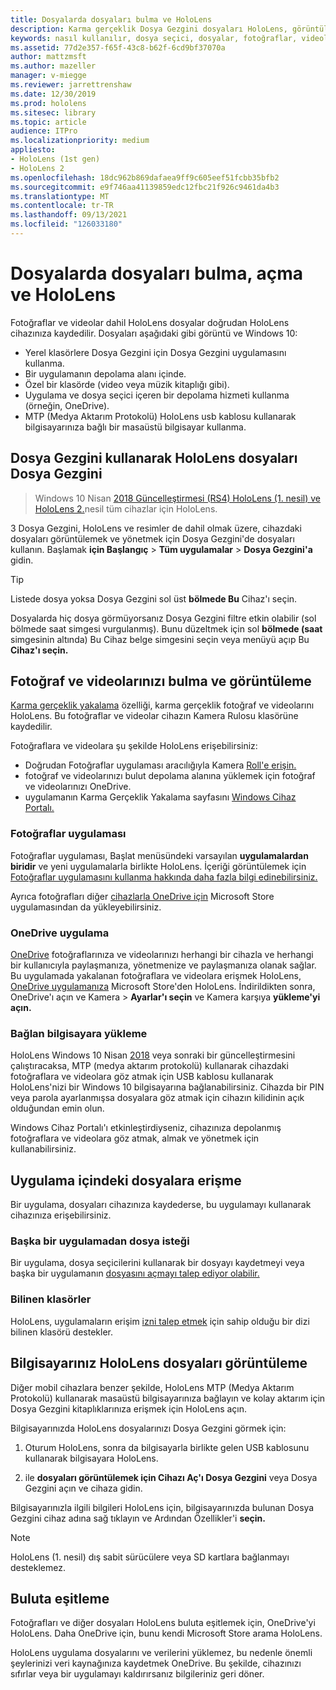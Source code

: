 ```yaml
---
title: Dosyalarda dosyaları bulma ve HoloLens
description: Karma gerçeklik Dosya Gezgini dosyaları HoloLens, görüntülemek ve yönetmek için Dosya Gezgini'i nasıl kullanabileceğinizi öğrenin.
keywords: nasıl kullanılır, dosya seçici, dosyalar, fotoğraflar, videolar, resimler, OneDrive, depolama, dosya gezgini, hololens
ms.assetid: 77d2e357-f65f-43c8-b62f-6cd9bf37070a
author: mattzmsft
ms.author: mazeller
manager: v-miegge
ms.reviewer: jarrettrenshaw
ms.date: 12/30/2019
ms.prod: hololens
ms.sitesec: library
ms.topic: article
audience: ITPro
ms.localizationpriority: medium
appliesto:
- HoloLens (1st gen)
- HoloLens 2
ms.openlocfilehash: 18dc962b869dafaea9ff9c605eef51fcbb35bfb2
ms.sourcegitcommit: e9f746aa41139859edc12fbc21f926c9461da4b3
ms.translationtype: MT
ms.contentlocale: tr-TR
ms.lasthandoff: 09/13/2021
ms.locfileid: "126033180"
---
```

# <a name="find-open-and-save-files-on-hololens"></a>Dosyalarda dosyaları bulma, açma ve HoloLens

Fotoğraflar ve videolar dahil HoloLens dosyalar doğrudan HoloLens cihazınıza kaydedilir. Dosyaları aşağıdaki gibi görüntü ve Windows 10:

- Yerel klasörlere Dosya Gezgini için Dosya Gezgini uygulamasını kullanma.
- Bir uygulamanın depolama alanı içinde.
- Özel bir klasörde (video veya müzik kitaplığı gibi).
- Uygulama ve dosya seçici içeren bir depolama hizmeti kullanma (örneğin, OneDrive).
- MTP (Medya Aktarım Protokolü) HoloLens usb kablosu kullanarak bilgisayarınıza bağlı bir masaüstü bilgisayar kullanma.

## <a name="view-files-on-hololens-using-file-explorer"></a>Dosya Gezgini kullanarak HoloLens dosyaları Dosya Gezgini

> Windows 10 Nisan [2018 Güncelleştirmesi (RS4) HoloLens (1. nesil) ve HoloLens 2.](/windows/mixed-reality/release-notes-april-2018)nesil tüm cihazlar için HoloLens.

3 Dosya Gezgini, HoloLens ve resimler de dahil olmak üzere, cihazdaki dosyaları görüntülemek ve yönetmek için Dosya Gezgini'de dosyaları kullanın. Başlamak **için Başlangıç**   >  **Tüm uygulamalar**   >  **Dosya Gezgini'a** gidin.

> [!TIP]
> Listede dosya yoksa Dosya Gezgini sol üst **bölmede Bu** Cihaz'ı seçin.

Dosyalarda hiç dosya görmüyorsanız Dosya Gezgini filtre etkin olabilir (sol bölmede saat simgesi vurgulanmış). Bunu düzeltmek için sol **bölmede (saat** simgesinin altında) Bu Cihaz belge simgesini seçin veya menüyü açıp Bu **Cihaz'ı seçin.**

## <a name="find-and-view-your-photos-and-videos"></a>Fotoğraf ve videolarınızı bulma ve görüntüleme

[Karma gerçeklik yakalama](holographic-photos-and-videos.md) özelliği, karma gerçeklik fotoğraf ve videolarını HoloLens.  Bu fotoğraflar ve videolar cihazın Kamera Rulosu klasörüne kaydedilir.

Fotoğraflara ve videolara şu şekilde HoloLens erişebilirsiniz:

- Doğrudan Fotoğraflar uygulaması aracılığıyla Kamera [Roll'e erişin.](holographic-photos-and-videos.md)
- fotoğraf ve videolarınızı bulut depolama alanına yüklemek için fotoğraf ve videolarınızı OneDrive.
- uygulamanın Karma Gerçeklik Yakalama sayfasını [Windows Cihaz Portalı.](/windows/mixed-reality/using-the-windows-device-portal#mixed-reality-capture)

### <a name="photos-app"></a>Fotoğraflar uygulaması

Fotoğraflar uygulaması, Başlat menüsündeki varsayılan **uygulamalardan biridir** ve yeni uygulamalarla birlikte HoloLens. İçeriği görüntülemek için [Fotoğraflar uygulamasını kullanma hakkında daha fazla bilgi edinebilirsiniz.](holographic-photos-and-videos.md)

Ayrıca fotoğrafları diğer [cihazlarla OneDrive için](https://www.microsoft.com/p/onedrive/9wzdncrfj1p3) Microsoft Store uygulamasından da yükleyebilirsiniz.

### <a name="onedrive-app"></a>OneDrive uygulama

[OneDrive](https://onedrive.live.com/) fotoğraflarınıza ve videolarınızı herhangi bir cihazla ve herhangi bir kullanıcıyla paylaşmanıza, yönetmenize ve paylaşmanıza olanak sağlar. Bu uygulamada yakalanan fotoğraflara ve videolara erişmek HoloLens, [OneDrive uygulamanıza](https://www.microsoft.com/p/onedrive/9wzdncrfj1p3) Microsoft Store'den HoloLens. İndirildikten sonra, OneDrive'ı açın ve Kamera  >  **Ayarlar'ı seçin** ve Kamera karşıya **yükleme'yi açın.**

### <a name="connect-to-a-pc"></a>Bağlan bilgisayara yükleme

HoloLens Windows 10 Nisan [2018](/windows/mixed-reality/release-notes-april-2018) veya sonraki bir güncelleştirmesini çalıştıracaksa, MTP (medya aktarım protokolü) kullanarak cihazdaki fotoğraflara ve videolara göz atmak için USB kablosu kullanarak HoloLens'nizi bir Windows 10 bilgisayarına bağlanabilirsiniz. Cihazda bir PIN veya parola ayarlanmışsa dosyalara göz atmak için cihazın kilidinin açık olduğundan emin olun.  

Windows Cihaz Portalı'ı etkinleştirdiyseniz, cihazınıza depolanmış fotoğraflara ve videolara göz atmak, almak ve yönetmek için kullanabilirsiniz. [](/windows/mixed-reality/using-the-windows-device-portal)

## <a name="access-files-within-an-app"></a>Uygulama içindeki dosyalara erişme

Bir uygulama, dosyaları cihazınıza kaydederse, bu uygulamayı kullanarak cihazınıza erişebilirsiniz.

### <a name="requesting-files-from-another-app"></a>Başka bir uygulamadan dosya isteği

Bir uygulama, dosya seçicilerini kullanarak bir dosyayı kaydetmeyi veya başka bir uygulamanın [dosyasını açmayı talep ediyor olabilir.](/windows/mixed-reality/app-model#file-pickers)

### <a name="known-folders"></a>Bilinen klasörler

HoloLens, uygulamaların erişim [izni talep etmek](/windows/mixed-reality/app-model#known-folders) için sahip olduğu bir dizi bilinen klasörü destekler.

## <a name="view-hololens-files-on-your-pc"></a>Bilgisayarınız HoloLens dosyaları görüntüleme

Diğer mobil cihazlara benzer şekilde, HoloLens MTP (Medya Aktarım Protokolü) kullanarak masaüstü bilgisayarınıza bağlayın ve kolay aktarım için Dosya Gezgini kitaplıklarınıza erişmek için HoloLens açın.

Bilgisayarınızda HoloLens dosyalarınızı Dosya Gezgini görmek için:

1. Oturum HoloLens, sonra da bilgisayarla birlikte gelen USB kablosunu kullanarak bilgisayara HoloLens.

1. ile **dosyaları görüntülemek için Cihazı Aç'ı Dosya Gezgini** veya Dosya Gezgini açın ve cihaza gidin.

Bilgisayarınızla ilgili bilgileri HoloLens için, bilgisayarınızda bulunan Dosya Gezgini cihaz adına sağ tıklayın ve Ardından Özellikler'i **seçin.**

> [!NOTE]
> HoloLens (1. nesil) dış sabit sürücülere veya SD kartlara bağlanmayı desteklemez.

## <a name="sync-to-the-cloud"></a>Buluta eşitleme

Fotoğrafları ve diğer dosyaları HoloLens buluta eşitlemek için, OneDrive'yi HoloLens. Daha OneDrive için, bunu kendi Microsoft Store arama HoloLens.

HoloLens uygulama dosyalarını ve verilerini yüklemez, bu nedenle önemli şeylerinizi veri kaynağınıza kaydetmek OneDrive. Bu şekilde, cihazınızı sıfırlar veya bir uygulamayı kaldırırsanız bilgileriniz geri döner.
